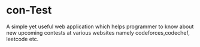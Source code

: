 # con-Test
A simple yet useful web application which helps programmer to know about new upcoming contests at various websites namely codeforces,codechef, leetcode etc.
